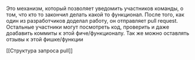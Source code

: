 Это механизм, который позволяет уведомить участников команды, о том, что кто то закончил делать какой то функционал. После того, как один из разработчиков доделал работу, он отправляет pull request. Остальные участники могут посмотреть код, проверить и даже доабавить коммиты к этой фиче/функционалу. Так же можно оставлять отзывы к этой фишке/функции

[[Структура запроса pull]]